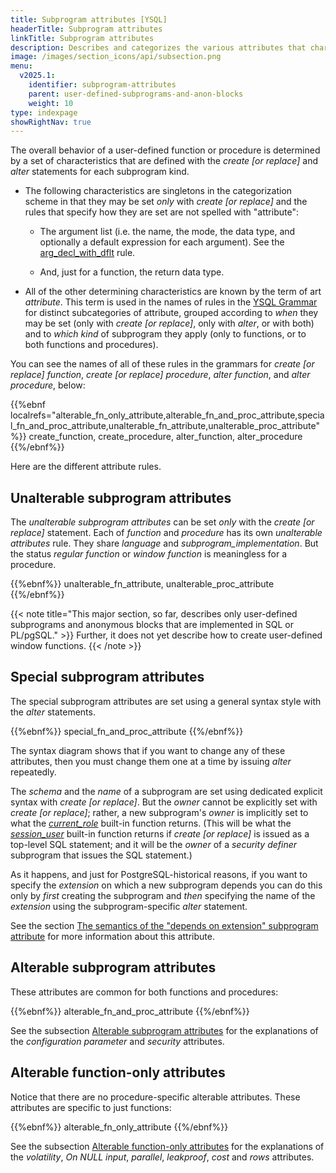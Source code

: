 ```yaml
---
title: Subprogram attributes [YSQL]
headerTitle: Subprogram attributes
linkTitle: Subprogram attributes
description: Describes and categorizes the various attributes that characterize user-defined functions and procedures [YSQL].
image: /images/section_icons/api/subsection.png
menu:
  v2025.1:
    identifier: subprogram-attributes
    parent: user-defined-subprograms-and-anon-blocks
    weight: 10
type: indexpage
showRightNav: true
---
```


The overall behavior of a user-defined function or procedure is determined by a set of characteristics that are defined with the _create [or replace]_ and _alter_ statements for each subprogram kind.

- The following characteristics are singletons in the categorization scheme in that they may be set _only_ with _create [or replace]_ and the rules that specify how they are set are not spelled with "attribute":

  - The argument list (i.e. the name, the mode, the data type, and optionally a default expression for each argument). See the [arg_decl_with_dflt](../../../ysql/syntax_resources/grammar_diagrams/#arg-decl-with-dflt) rule.

  - And, just for a function, the return data type.

- All of the other determining characteristics are known by the term of art _attribute_. This term is used in the names of rules in the [YSQL Grammar](../../syntax_resources/grammar_diagrams/) for distinct subcategories of attribute, grouped according to _when_ they may be set (only with _create [or replace]_, only with _alter_, or with both) and to _which kind_ of subprogram they apply (only to functions, or to both functions and procedures).

You can see the names of all of these rules in the grammars for _create [or replace] function_, _create [or replace] procedure_, _alter function_, and _alter procedure_, below:

{{%ebnf localrefs="alterable_fn_only_attribute,alterable_fn_and_proc_attribute,special_fn_and_proc_attribute,unalterable_fn_attribute,unalterable_proc_attribute" %}}
  create_function,
  create_procedure,
  alter_function,
  alter_procedure
{{%/ebnf%}}

Here are the different attribute rules.

## Unalterable subprogram attributes

The _unalterable subprogram attributes_ can be set _only_ with the _create [or replace]_ statement. Each of _function_ and _procedure_ has its own _unalterable attributes_ rule. They share _language_ and _subprogram_implementation_. But the status _regular function_ or _window function_ is meaningless for a procedure.

{{%ebnf%}}
  unalterable_fn_attribute,
  unalterable_proc_attribute
{{%/ebnf%}}

{{< note title="This major section, so far, describes only user-defined subprograms and anonymous blocks that are implemented in SQL or PL/pgSQL." >}}
Further, it does not yet describe how to create user-defined window functions.
{{< /note >}}


## Special subprogram attributes

The special subprogram attributes are set using a general syntax style with the _alter_ statements.

{{%ebnf%}}
  special_fn_and_proc_attribute
{{%/ebnf%}}

The syntax diagram shows that if you want to change any of these attributes, then you must change them one at a time by issuing _alter_ repeatedly.

The _schema_ and the _name_ of a subprogram are set using dedicated explicit syntax with _create [or replace]_. But the _owner_ cannot be explicitly set with _create [or replace]_; rather, a new subprogram's _owner_ is implicitly set to what the _[current_role](https://www.postgresql.org/docs/15/functions-info.html#FUNCTIONS-INFO-SESSION-TABLE)_ built-in function returns. (This will be what the _[session_user](https://www.postgresql.org/docs/15/functions-info.html#FUNCTIONS-INFO-SESSION-TABLE)_ built-in function returns if _create [or replace]_ is issued as a top-level SQL statement; and it will be the _owner_ of a _security definer_ subprogram that issues the SQL statement.)

As it happens, and just for PostgreSQL-historical reasons, if you want to specify the _extension_ on which a new subprogram depends you can do this only by _first_ creating the subprogram and _then_ specifying the name of the _extension_ using the subprogram-specific _alter_ statement.

See the section [The semantics of the "depends on extension" subprogram attribute](depends-on-extension-semantics/) for more information about this attribute.

## Alterable subprogram attributes

These attributes are common for both functions and procedures:

{{%ebnf%}}
  alterable_fn_and_proc_attribute
{{%/ebnf%}}

See the subsection [Alterable subprogram attributes](./alterable-subprogram-attributes/) for the explanations of the _configuration parameter_ and _security_ attributes.

## Alterable function-only attributes

Notice that there are no procedure-specific alterable attributes. These attributes are specific to just functions:

{{%ebnf%}}
  alterable_fn_only_attribute
{{%/ebnf%}}

See the subsection [Alterable function-only attributes](./alterable-function-only-attributes/) for the explanations of the _volatility_, _On NULL input_, _parallel_, _leakproof_, _cost_ and _rows_ attributes.
